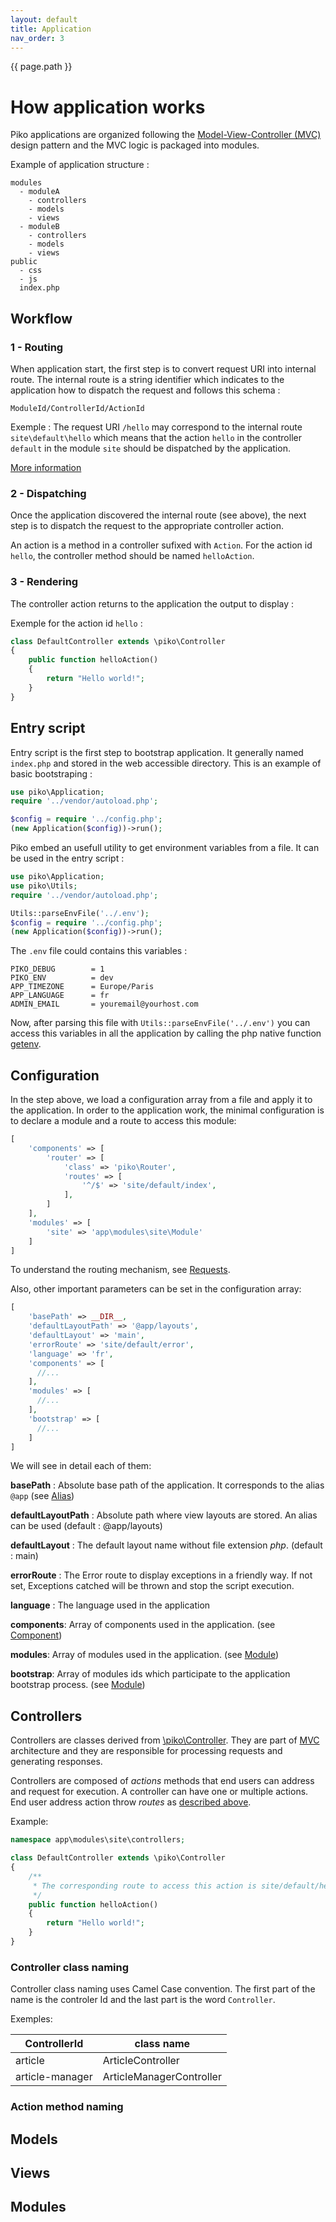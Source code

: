 ```yaml
---
layout: default
title: Application
nav_order: 3
---
```


{{ page.path }}

# How application works

Piko applications are organized following the [Model-View-Controller (MVC)](https://en.wikipedia.org/wiki/Model%E2%80%93view%E2%80%93controller) design pattern and the MVC logic is packaged into modules.

Example of application structure : 

```
modules
  - moduleA
    - controllers
    - models
    - views
  - moduleB
    - controllers
    - models
    - views
public
  - css
  - js
  index.php
```

## Workflow

<a name="routing"></a>

### 1 - Routing

When application start, the first step is to convert request URI into internal route. The internal route is a string identifier which indicates to the application how to dispatch the request and follows this schema :

`ModuleId/ControllerId/ActionId`

Exemple : The request URI `/hello` may correspond to the internal route `site\default\hello` which means that the action `hello` in the controller `default` in the module `site` should be dispatched by the application.

[More information](requests.md)

### 2 - Dispatching

Once the application discovered the internal route (see above), the next step is to dispatch the request to the appropriate controller action.

An action is a method in a controller sufixed with `Action`. For the action id `hello`, the controller method should be named `helloAction`.

### 3 - Rendering

The controller action returns to the application the output to display :

Exemple for the action id `hello` :

```php
class DefaultController extends \piko\Controller
{
    public function helloAction()
    {
        return "Hello world!";
    }
}
```

## Entry script

Entry script is the first step to bootstrap application. It generally named `index.php` and stored in the web accessible directory.
This is an example of basic bootstraping :

```php
use piko\Application;
require '../vendor/autoload.php';

$config = require '../config.php';
(new Application($config))->run();
```

Piko embed an usefull utility to get environment variables from a file. It can be used in the entry script :

```php
use piko\Application;
use piko\Utils;
require '../vendor/autoload.php';

Utils::parseEnvFile('../.env');
$config = require '../config.php';
(new Application($config))->run();
```
The `.env` file could contains this variables :

```
PIKO_DEBUG        = 1
PIKO_ENV          = dev
APP_TIMEZONE      = Europe/Paris
APP_LANGUAGE      = fr
ADMIN_EMAIL       = youremail@yourhost.com
```

Now, after parsing this file with ```Utils::parseEnvFile('../.env')``` you can access this variables in all the application by calling the php native function [getenv](https://www.php.net/manual/en/function.getenv.php).

## Configuration

In the step above, we load a configuration array from a file and apply it to the application. In order to the application work, the minimal configuration is to declare a module and a route to access this module:

```php
[
    'components' => [
        'router' => [
            'class' => 'piko\Router',
            'routes' => [
                '^/$' => 'site/default/index',
            ],
        ]
    ],
    'modules' => [
        'site' => 'app\modules\site\Module'
    ]
]
```

To understand the routing mechanism, see [Requests](requests.md).

Also, other important parameters can be set in the configuration array:

```php
[
    'basePath' => __DIR__,
    'defaultLayoutPath' => '@app/layouts',
    'defaultLayout' => 'main',
    'errorRoute' => 'site/default/error',
    'language' => 'fr',
    'components' => [
      //...
    ],
    'modules' => [
      //...
    ],
    'bootstrap' => [
      //...
    ]
]
```

We will see in detail each of them:

**basePath** : Absolute base path of the application. It corresponds to the alias `@app` (see [Alias](concepts.md#alias))

**defaultLayoutPath** : Absolute path where view layouts are stored. An alias can be used (default : @app/layouts)

**defaultLayout** : The default layout name without file extension *php*. (default : main)

**errorRoute** : The Error route to display exceptions in a friendly way. If not set, Exceptions catched will be thrown and stop the script execution.

**language** : The language used in the application

**components**: Array of components used in the application. (see [Component](concepts.md#component))

**modules**: Array of modules used in the application. (see [Module](concepts.md#module))

**bootstrap**: Array of modules ids which participate to the application bootstrap process. (see [Module](concepts.md#module))

## Controllers

Controllers are classes derived from [\piko\Controller](api/Controller.md). They are part of [MVC](http://en.wikipedia.org/wiki/Model%E2%80%93view%E2%80%93controller) architecture and they are responsible for processing requests and generating responses.

Controllers are composed of *actions* methods that end users can address and request for execution. A controller can have one or multiple actions.
End user address action throw *routes* as [described above](#routing).

Example:

```php
namespace app\modules\site\controllers;

class DefaultController extends \piko\Controller
{
    /**
     * The corresponding route to access this action is site/default/hello
     */
    public function helloAction()
    {
        return "Hello world!";
    }
}
```

### Controller class naming

Controller class naming uses Camel Case convention. The first part of the name is the controler Id and the last part is the word `Controller`.

Exemples:

| ControllerId | class name |
|------------- |------------|
| article | ArticleController |
| article-manager | ArticleManagerController |

### Action method naming


## Models

## Views

## Modules

